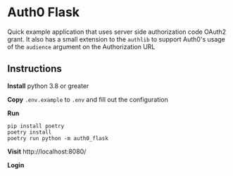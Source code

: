 # Auth0 Flask

Quick example application that uses server side authorization code OAuth2 grant. It also has a small extension to the `authlib` to support Auth0's usage of the `audience` argument on the Authorization URL

## Instructions

**Install** python 3.8 or greater

**Copy** `.env.example` to `.env` and fill out the configuration

**Run**

```shell
pip install poetry
poetry install
poetry run python -m auth0_flask
```

**Visit** http://localhost:8080/

**Login**
